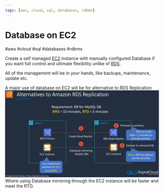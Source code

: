 ```yaml
---
tags: [aws, cloud, sql, databases, rdbms]
---
```

# Database on EC2
#aws #cloud #sql #databases #rdbms

Create a self managed [EC2](Cloud%20Computing/AWS/Compute/EC2.md) instance with manually configured Database if you want full control and ultimate flexibility unlike of [RDS](Cloud%20Computing/AWS/Databases/RDS.md).

All of the management will be in your hands, like backups, maintenance, update etc.


A major use of database on EC2 will be for alternative to RDS Replication
![](Attachments/Pasted%20image%2020230322225435.png)
Where using Database mirroring through the EC2 instance will be faster and meet the RTO.
